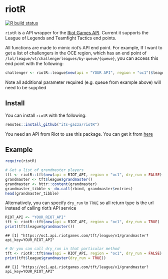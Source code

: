 riotR
================

<!-- badges: start -->

[![R build
status](https://github.com/its-gazza/RiotR/workflows/R-CMD-check/badge.svg)](https://github.com/its-gazza/RiotR/actions)
<!-- badges: end -->

`riotR` is a API wrapper for the [Riot Games
API](https://developer.riotgames.com/apis). Current it supports the
League of Legends and Teamfight Tactics end points.

All functions are made to mimic riot’s API end point. For example, If I
want to get a list of challengers in the OCE region, which has an end
point of `/lol/league/v4/challengerleagues/by-queue/{queue}`, you can
access this end point with the following:

``` r
challenger <- riotR::league$new(api = "YOUR API", region = "oc1")$league$challenger(queue = "RANKED_SOLO_5x5")
```

Note all additional parameter required (e.g. queue from example above)
will need to be supplied

## Install

You can install `riotR` with the following:

``` r
remotes::install_github("its-gazza/riotR")
```

You need an API from Riot to use this package. You can get it from
[here](https://developer.riotgames.com/)

## Example

``` r
require(riotR)

# Get a list of grandmaster players
tft <- riotR::tft$new(api = RIOT_API, region = "oc1", dry_run = FALSE)
grandmaster <- tft$league$grandmaster()
grandmaster <- httr::content(grandmaster)
grandmaster_tibble <- do.call(rbind, grandmaster$entries)
head(grandmaster_tibble)
```

Alternatively, you can specify `dry_run` to `TRUE` so all return type is
the url instead of calling riot’s API service

``` r
RIOT_API <- "YOUR_RIOT_API"
tft <- riotR::tft$new(api = RIOT_API, region = "oc1", dry_run = TRUE)
print(tft$league$grandmaster())
```

    ## [1] "https://oc1.api.riotgames.com/tft/league/v1/grandmaster?api_key=YOUR_RIOT_API"

``` r
# Or you can call dry_run in that particular method
tft <- riotR::tft$new(api = RIOT_API, region = "oc1", dry_run = FALSE)
print(tft$league$grandmaster(dry_run = TRUE))
```

    ## [1] "https://oc1.api.riotgames.com/tft/league/v1/grandmaster?api_key=YOUR_RIOT_API"

<!-- Markdown links -->

